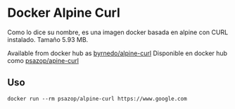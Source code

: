 # Docker Alpine Curl

Como lo dice su nombre, es una imagen docker basada en alpine con CURL instalado. Tamaño 5.93 MB.

Available from docker hub as [byrnedo/alpine-curl](https://hub.docker.com/r/byrnedo/alpine-curl/)
Disponible en docker hub como [psazop/apine-curl](https://hub.docker.com/r/psazop/alpine-curl/)

## Uso

    docker run --rm psazop/alpine-curl https://www.google.com
